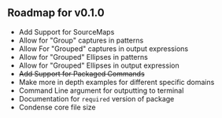 ## Roadmap for v0.1.0
+ Add Support for SourceMaps
+ Allow for "Group" captures in patterns
+ Allow For "Grouped" captures in output expressions
+ Allow for "Grouped" Ellipses in patterns
+ Allow for "Grouped" Ellipses in output expression
+ ~~Add Support for Packaged Commands~~
+ Make more in depth examples for different specific domains
+  Command Line argument for outputting to terminal
+ Documentation for `required` version of package
+ Condense core file size
